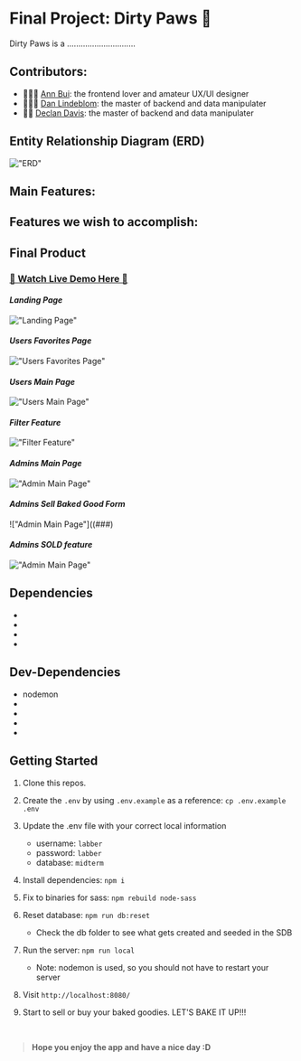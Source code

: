 # Final Project: Dirty Paws 🐾

Dirty Paws is a ..............................

## Contributors:
- 👩🏻‍🎨 [Ann Bui](https://github.com/thaian161): the frontend lover and amateur UX/UI designer
- 👨🏼‍💻 [Dan Lindeblom](https://github.com/DLindeblom): the master of backend and data manipulater
- 👨‍🏭 [Declan Davis](https://github.com/DexTheFish): the master of backend and data manipulater

## Entity Relationship Diagram (ERD)

!["ERD"](###)

## Main Features:

## Features we wish to accomplish:

## Final Product

### [👋 Watch Live Demo Here 👋](https://youtu.be/0k2WaGUxCJ0)

#### _Landing Page_

!["Landing Page"](###)

#### _Users Favorites Page_

!["Users Favorites Page"](###)

#### _Users Main Page_

!["Users Main Page"](###)

#### _Filter Feature_

!["Filter Feature"](###)

#### _Admins Main Page_

!["Admin Main Page"](###)

#### _Admins Sell Baked Good Form_

!["Admin Main Page"]((###)

#### _Admins SOLD feature_

!["Admin Main Page"](###)

## Dependencies
- 
- 
- 
- 


## Dev-Dependencies

- nodemon
- 
- 
- 
- 

## Getting Started

1. Clone this repos.
2. Create the `.env` by using `.env.example` as a reference: `cp .env.example .env`
3. Update the .env file with your correct local information

   - username: `labber`
   - password: `labber`
   - database: `midterm`

4. Install dependencies: `npm i`
5. Fix to binaries for sass: `npm rebuild node-sass`
6. Reset database: `npm run db:reset`

   - Check the db folder to see what gets created and seeded in the SDB

7. Run the server: `npm run local`

   - Note: nodemon is used, so you should not have to restart your server

8. Visit `http://localhost:8080/`
9. Start to sell or buy your baked goodies. LET'S BAKE IT UP!!!

<br>

> **Hope you enjoy the app and have a nice day :D**

